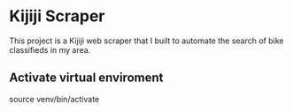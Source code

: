 # Kijiji Scraper
This project is a Kijiji web scraper that I built to automate the search of bike classifieds in my area. 

## Activate virtual enviroment 
source venv/bin/activate
